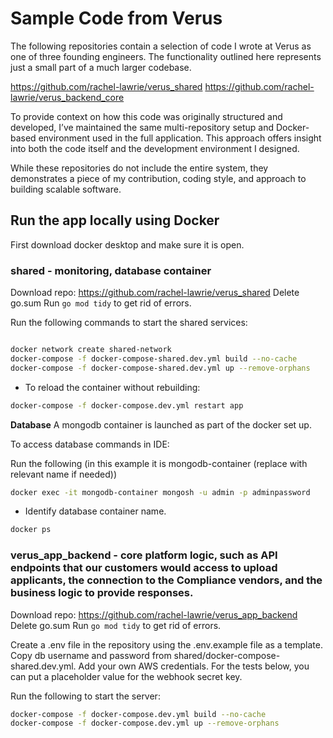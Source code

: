 # Sample Code from Verus

The following repositories contain a selection of code I wrote at Verus as one of three founding engineers. The functionality outlined here represents just a small part of a much larger codebase.

https://github.com/rachel-lawrie/verus_shared
https://github.com/rachel-lawrie/verus_backend_core



To provide context on how this code was originally structured and developed, I’ve maintained the same multi-repository setup and Docker-based environment used in the full application. This approach offers insight into both the code itself and the development environment I designed.  

While these repositories do not include the entire system, they demonstrates a piece of my contribution, coding style, and approach to building scalable software.  

## Run the app locally using Docker
First download docker desktop and make sure it is open.

### shared - monitoring, database container

Download repo: https://github.com/rachel-lawrie/verus_shared
Delete go.sum
Run `go mod tidy` to get rid of errors.

Run the following commands to start the shared services:
```bash

docker network create shared-network
docker-compose -f docker-compose-shared.dev.yml build --no-cache  
docker-compose -f docker-compose-shared.dev.yml up --remove-orphans
```
- To reload the container without rebuilding: 
```bash
docker-compose -f docker-compose.dev.yml restart app
```

**Database**
A mongodb container is launched as part of the docker set up.

To access database commands in IDE:

Run the following (in this example it is mongodb-container (replace with relevant name if needed))
```bash
docker exec -it mongodb-container mongosh -u admin -p adminpassword
```

- Identify database container name.
```bash
docker ps
```
### verus_app_backend - core platform logic, such as API endpoints that our customers would access to upload applicants, the connection to the Compliance vendors, and the business logic to provide responses.

Download repo: https://github.com/rachel-lawrie/verus_app_backend
Delete go.sum
Run `go mod tidy` to get rid of errors.

Create a .env file in the repository using the .env.example file as a template. Copy db username and password from shared/docker-compose-shared.dev.yml. Add your own AWS credentials. For the tests below, you can put a placeholder value for the webhook secret key.

Run the following to start the server:
```bash
docker-compose -f docker-compose.dev.yml build --no-cache  
docker-compose -f docker-compose.dev.yml up --remove-orphans
```



